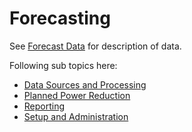 # Forecasting

See [Forecast Data](../../data_processing/forecast_data.md) for description of data.

Following sub topics here:

- [Data Sources and Processing](data_sources_and_processing.md)
- [Planned Power Reduction](planned_power_reduction.md)
- [Reporting](Reporting/Reporting.md)
- [Setup and Administration](Setup%20and%20Administration/Setup%20and%20Administration.md)